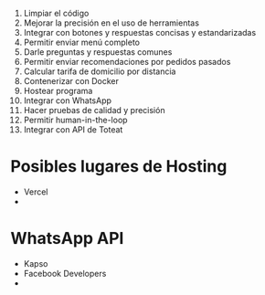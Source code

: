 1. Limpiar el código
2. Mejorar la precisión en el uso de herramientas
3. Integrar con botones y respuestas concisas y estandarizadas
4. Permitir enviar menú completo
5. Darle preguntas y respuestas comunes
6. Permitir enviar recomendaciones por pedidos pasados
7. Calcular tarifa de domicilio por distancia
8. Contenerizar con Docker
9. Hostear programa
10. Integrar con WhatsApp
11. Hacer pruebas de calidad y precisión
12. Permitir human-in-the-loop
13. Integrar con API de Toteat


# Posibles lugares de Hosting
- Vercel
-

# WhatsApp API
- Kapso
- Facebook Developers
-